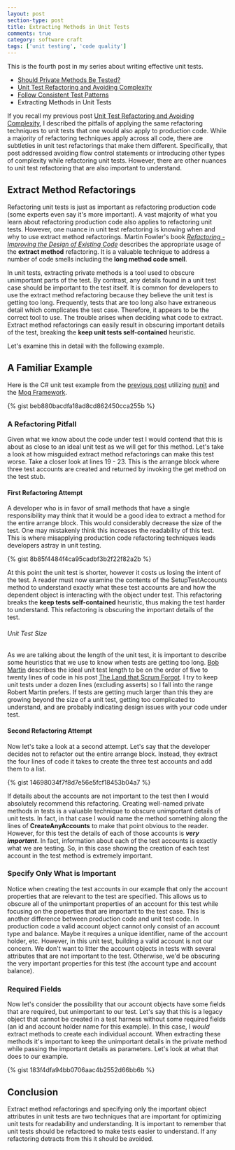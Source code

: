 ```yaml
---
layout: post
section-type: post
title: Extracting Methods in Unit Tests 
comments: true
category: software craft
tags: ['unit testing', 'code quality']
---
```


This is the fourth post in my series about writing effective unit tests.  
 
* [Should Private Methods Be Tested?](/2016/02/14/should-private-methods-be-tested.html)
* [Unit Test Refactoring and Avoiding Complexity](/2016/03/22/unit-test-refactoring-avoiding-complexity.html)
* [Follow Consistent Test Patterns](/2016/04/24/follow-consistent-test-patterns.html)
* Extracting Methods in Unit Tests
 

If you recall my previous post [Unit Test Refactoring and Avoiding Complexity](/2016/03/22/unit-test-refactoring-avoiding-complexity.html), I described the pitfalls of applying the same refactoring techniques to unit tests that one would also apply to production code. While a majority of refactoring techniques apply across all code, there are subtleties in unit test refactorings that make them different. Specifically, that post addressed avoiding flow control statements or introducing other types of complexity while refactoring unit tests. However, there are other nuances to unit test refactoring that are also important to understand. 

## Extract Method Refactorings 

Refactoring unit tests is just as important as refactoring production code (some experts even say it's more important). A vast majority of what you learn about refactoring production code also applies to refactoring unit tests. However, one nuance in unit test refactoring is knowing when and why to use extract method refactorings. Martin Fowler's book _[Refactoring - Improving the Design of Existing Code](http://martinfowler.com/books/refactoring.html)_ describes the appropriate usage of the **extract method** refactoring. It is a valuable technique to address a number of code smells including the **long method code smell**. 

In unit tests, extracting private methods is a tool used to obscure unimportant parts of the test. By contrast, any details found in a unit test case should be important to the test itself. It is common for developers to use the extract method refactoring because they believe the unit test is getting too long. Frequently, tests that are too long also have extraneous detail which complicates the test case. Therefore, it appears to be the correct tool to use. The trouble arises when deciding what code to extract. Extract method refactorings can easily result in obscuring important details of the test, breaking the **keep unit tests self-contained** heuristic.

Let's examine this in detail with the following example.

## A Familiar Example
Here is the C# unit test example from the [previous post](/2016/04/24/follow-consistent-test-patterns.html) utilizing [nunit](http://nunit.org/) and the [Moq Framework](https://github.com/moq/moq4).

{% gist beb880bacdfa18ad8cd862450cca255b %}

### A Refactoring Pitfall

Given what we know about the code under test I would contend that this is about as close to an ideal unit test as we will get for this method. Let's take a look at how misguided extract method refactorings can make this test worse. Take a closer look at lines 19 - 23. This is the arrange block where three test accounts are created and returned by invoking the get method on the test stub.

#### First Refactoring Attempt

A developer who is in favor of small methods that have a single responsibility may think that it would be a good idea to extract a method for the entire arrange block. This would considerably decrease the size of the test. One may mistakenly think this increases the readability of this test. This is where misapplying production code refactoring techniques leads developers astray in unit testing. 

{% gist 8b85f4484f4ca95cadbf3b2f22f82a2b %}

At this point the unit test is shorter, however it costs us losing the intent of the test. A reader must now examine the contents of the SetupTestAccounts method to understand exactly what these test accounts are and how the dependent object is interacting with the object under test. This refactoring breaks the **keep tests self-contained** heuristic, thus making the test harder to understand. This refactoring is obscuring the important details of the test.

<div class="well">
<h6>Unit Test Size</h6>
As we are talking about the length of the unit test, it is important to describe some heuristics that we use to know when tests are getting too long. <a href="https://twitter.com/unclebobmartin">Bob Martin</a> describes the ideal unit test length to be on the order of five to twenty lines of code in his post <a href="http://www.scrumalliance.org/community/articles/2010/december/the-land-that-scrum-forgot">The Land that Scrum Forgot</a>. I try to keep unit tests under a dozen lines (excluding asserts)  so I fall into the range Robert Martin prefers. If tests are getting much larger than this they are growing beyond the size of a unit test, getting too complicated to understand, and are probably indicating design issues with your code under test. 
</div>

#### Second Refactoring Attempt

Now let's take a look at a second attempt. Let's say that the developer decides not to refactor out the entire arrange block. Instead,  they extract the four lines of code it takes to create the three test accounts and add them to a list. 

{% gist 14698034f7f8d7e56e5fcf18453b04a7 %}

If details about the accounts are not important to the test then I would absolutely recommend this refactoring. Creating well-named private methods in tests is a valuable technique to obscure unimportant details of unit tests. In fact, in that case I would name the method something along the lines of **CreateAnyAccounts** to make that point obvious to the reader. However, for this test the details of each of those accounts is ***very important***. In fact, information about each of the test accounts is exactly what we are testing. So, in this case showing the creation of each test account in the test method is extremely important.

### Specify Only What is Important

Notice when creating the test accounts in our example that only the account properties that are relevant to the test are specified. This allows us to obscure all of the unimportant properties of an account for this test while focusing on the properties that are important to the test case. This is another difference between production code and unit test code. In production code a valid account object cannot only consist of an account type and balance. Maybe it requires a unique identifier, name of the account holder, etc. However, in this unit test, building a valid account is not our concern. We don't want to litter the account objects in tests with several attributes that are not important to the test. Otherwise, we'd be obscuring the very important properties for this test (the account type and account balance).


### Required Fields

Now let's consider the possibility that our account objects have some fields that are required, but unimportant to our test. Let's say that this is a legacy object that cannot be created in a test harness without some required fields (an id and account holder name for this example). In this case, I *would* extract methods to create each individual account. When extracting these methods it's important to keep the unimportant details in the private method while passing the important details as parameters. Let's look at what that does to our example.

{% gist 183f4dfa94bb0706aac4b2552d66bb6b %} 

## Conclusion

Extract method refactorings and specifying only the important object attributes in unit tests are two techniques that are important for optimizing unit tests for readability and understanding. It is important to remember that unit tests should be refactored to make tests easier to understand. If any refactoring detracts from this it should be avoided. 
